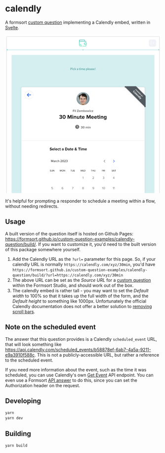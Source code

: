 # calendly

A formsort [custom question](https://github.com/formsort/oss/tree/master/packages/custom-question-api) implementing a Calendly embed, written in [Svelte](https://svelte.dev).

![calendly embed example](./docs/calendly-embed.png)

It's helpful for prompting a responder to schedule a meeting within a flow, without needing redirects.

## Usage

A built version of the question itself is hosted on Github Pages: https://formsort.github.io/custom-question-examples/calendly-question/build/. If you want to customize it, you'd need to the built version of this package somewhere yourself.

1. Add the Calendly URL as the `?url=` parameter for this page. So, if your calendly URL is normally `https://calendly.com/xyz/30min`, you'd have `https://formsort.github.io/custom-question-examples/calendly-question/build/?url=https://calendly.com/xyz/30min`
1. The above URL can be set as the _Source URL_ for a [custom question](https://docs.formsort.com/building-flows/content-types/custom) within the Formsort Studio, and should work out of the box.
1. The calendly embed is rather tall - you may want to set the _Default width_ to 100% so that it takes up the full width of the form, and the _Default height_ to something like 1000px. Unfortunately the official Calendly documentation does not offer a better solution to [removing scroll bars](https://help.calendly.com/hc/en-us/articles/360019861794-Common-embed-questions#3).

## Note on the scheduled event

The answer that this question provides is a Calendly `scheduled_event` URL, that will look something like https://api.calendly.com/scheduled_events/b58878ef-6ab7-4a5a-9211-e9a3910f588c. This is not a publicly-accessible URL, but rather a reference to the scheduled event.

If you need more information about the event, such as the time it was scheduled, you can use Calendly's own [Get Event](https://developer.calendly.com/api-docs/e2f95ebd44914-get-event) API endpoint. You can even use a Formsort [API answer](https://docs.formsort.com/building-flows/schemas/api-answers) to do this, since you can set the Authorization header on the request.

## Developing

```bash
yarn
yarn dev
```

## Building

```bash
yarn build
```
